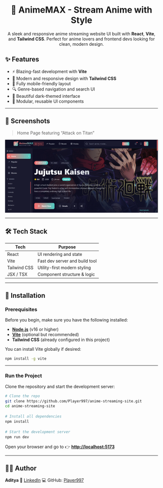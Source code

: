 <h1 align="center">
  🎥 AnimeMAX - Stream Anime with Style
</h1>

<p align="center">
  A sleek and responsive anime streaming website UI built with <strong>React</strong>, <strong>Vite</strong>, and <strong>Tailwind CSS</strong>. Perfect for anime lovers and frontend devs looking for clean, modern design.
</p>

## ✨ Features

- ⚡ Blazing-fast development with **Vite**
- 🎨 Modern and responsive design with **Tailwind CSS**
- 📱 Fully mobile-friendly layout
- 🔍 Genre-based navigation and search UI
- 🌙 Beautiful dark-themed interface
- 🧩 Modular, reusable UI components

---

## 📸 Screenshots

> Home Page featuring “Attack on Titan”

![Home Page](./screenshot.png)

---


## 🛠 Tech Stack

| Tech         | Purpose                        |
|--------------|-------------------------------|
| React        | UI rendering and state         |
| Vite         | Fast dev server and build tool |
| Tailwind CSS | Utility-first modern styling   |
| JSX / TSX    | Component structure & logic    |

---

## 🚀 Installation

### Prerequisites

Before you begin, make sure you have the following installed:

- **[Node.js](https://nodejs.org/)** (v16 or higher)
- **[Vite](https://vitejs.dev/)** (optional but recommended)
- **Tailwind CSS** (already configured in this project)

You can install Vite globally if desired:

```bash
npm install -g vite
````

---

### Run the Project

Clone the repository and start the development server:

```bash
# Clone the repo
git clone https://github.com/Player997/anime-streaming-site.git
cd anime-streaming-site

# Install all dependencies
npm install

# Start the development server
npm run dev
```

Open your browser and go to 👉 **[http://localhost:5173](http://localhost:5173)**

---

## 👨‍💻 Author

**Aditya**
🔗 [LinkedIn](https://www.linkedin.com/in/aditya-verma-aa8178288/)
💻 GitHub: [Player997](https://github.com/Player997)

